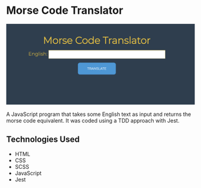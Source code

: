 # Morse Code Translator

<img src="./images/MorseCode-Screenshot.png" alt="Screenshot of application"/>


A JavaScript program that takes some English text as input and returns the morse code equivalent. It was coded using a TDD approach with Jest. 

## Technologies Used

- HTML
- CSS
- SCSS
- JavaScript
- Jest
